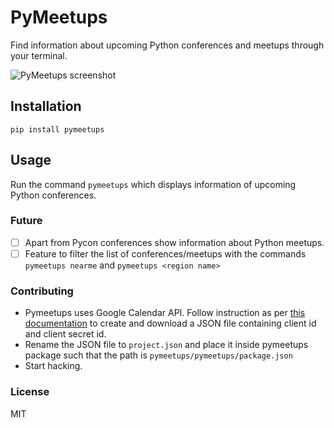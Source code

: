 # PyMeetups

Find information about upcoming Python conferences and meetups through your terminal.

![PyMeetups screenshot](https://image.ibb.co/hcK9WS/carbon_1_1.png)

## Installation
`pip install pymeetups`

## Usage
Run the command `pymeetups` which displays information of upcoming Python conferences.

### Future 

- [ ] Apart from Pycon conferences show information about Python meetups.
- [ ] Feature to filter the list of conferences/meetups with the commands `pymeetups nearme` and `pymeetups <region name>` 

### Contributing

 - Pymeetups uses Google Calendar API. Follow instruction as per [this documentation](https://developers.google.com/google-apps/calendar/quickstart/python) to create and download a JSON file containing client id and client secret id.
 - Rename the JSON file to `project.json` and place it inside pymeetups package such that the path is `pymeetups/pymeetups/package.json`
- Start hacking.

### License
MIT
